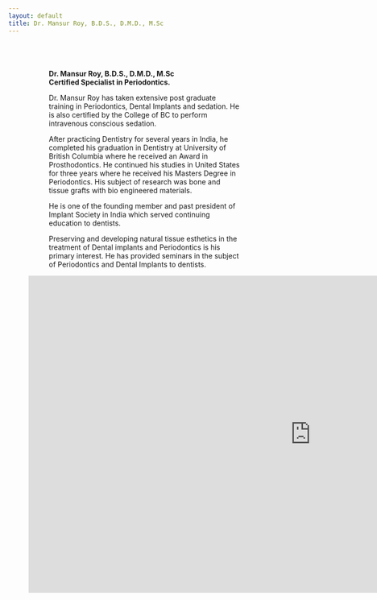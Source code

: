 ```yaml
---
layout: default
title: Dr. Mansur Roy, B.D.S., D.M.D., M.Sc
---
```


<div class="row">
<div class="primary_color text-light" style="url() center; padding: 8%;">

<dl><dd><b>Dr. Mansur Roy, B.D.S., D.M.D., M.Sc</b></dd>
<dd><b>Certified Specialist in Periodontics.</b></dd>
<dd></dd></dl>
<dl><dd>Dr. Mansur Roy has taken extensive post graduate training in Periodontics, Dental Implants and sedation. He is also certified by the College of BC to perform intravenous conscious sedation.</dd>
<dd></dd></dl>
<dl><dd>After practicing Dentistry for several years in India, he completed his graduation in Dentistry at University of British Columbia where he received an Award in Prosthodontics. He continued his studies in United States for three years where he received his Masters Degree in Periodontics.  His subject of research was bone and tissue grafts with bio engineered materials.</dd>
<dd></dd></dl>
<dl><dd>He is one of the founding member and past president of Implant Society in India which served continuing education to dentists.</dd>
<dd></dd></dl>
<dl><dd>Preserving and developing natural tissue esthetics in the treatment of Dental implants and Periodontics is his primary interest. He has provided seminars in the subject of Periodontics and Dental Implants to dentists.</dd></dl>
<p><iframe width="1120" height="630" src="https://www.youtube.com/embed/q2e2iCK2IHo" title="Treatments offered by Dr. Roy Periodontist" frameborder="0" allow="accelerometer; autoplay; clipboard-write; encrypted-media; gyroscope; picture-in-picture" allowfullscreen></iframe>
</p>
